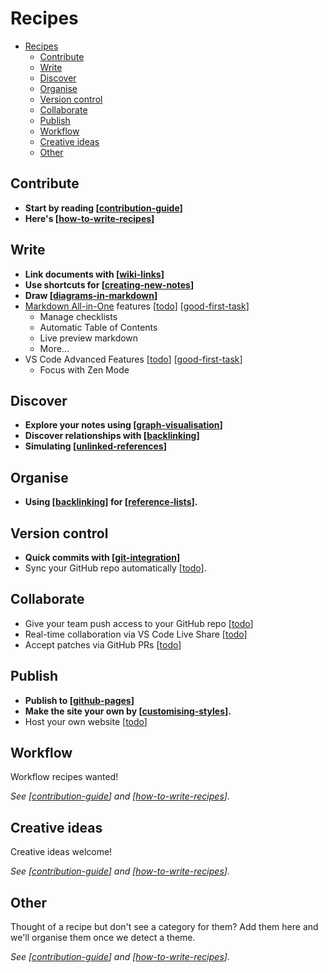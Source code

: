 # Recipes

- [Recipes](#recipes)
  - [Contribute](#contribute)
  - [Write](#write)
  - [Discover](#discover)
  - [Organise](#organise)
  - [Version control](#version-control)
  - [Collaborate](#collaborate)
  - [Publish](#publish)
  - [Workflow](#workflow)
  - [Creative ideas](#creative-ideas)
  - [Other](#other)
  
## Contribute

- **Start by reading [[contribution-guide]]**
- **Here's [[how-to-write-recipes]]**


## Write
- **Link documents with [[wiki-links]]**
- **Use shortcuts for [[creating-new-notes]]**
- **Draw [[diagrams-in-markdown]]**
- [Markdown All-in-One](https://marketplace.visualstudio.com/items?itemName=yzhang.markdown-all-in-one) features [[todo]] [[good-first-task]]
  - Manage checklists 
  - Automatic Table of Contents
  - Live preview markdown
  - More...
- VS Code Advanced Features [[todo]] [[good-first-task]]
  - Focus with Zen Mode
  
## Discover
- **Explore your notes using [[graph-visualisation]]**
- **Discover relationships with [[backlinking]]**
- **Simulating [[unlinked-references]]**

## Organise
- **Using [[backlinking]] for [[reference-lists]].**
  
## Version control

- **Quick commits with [[git-integration]]**
- Sync your GitHub repo automatically [[todo]].


## Collaborate

- Give your team push access to your GitHub repo [[todo]]
- Real-time collaboration via VS Code Live Share [[todo]]
- Accept patches via GitHub PRs [[todo]]


## Publish

- **Publish to [[github-pages]]**
- **Make the site your own by [[customising-styles]].**
- Host your own website [[todo]]
 
 ## Workflow

Workflow recipes wanted!

_See [[contribution-guide]] and [[how-to-write-recipes]]._

 ## Creative ideas

Creative ideas welcome! 

_See [[contribution-guide]] and [[how-to-write-recipes]]._

## Other

Thought of a recipe but don't see a category for them? Add them here and we'll organise them once we detect a theme. 

_See [[contribution-guide]] and [[how-to-write-recipes]]._

[//begin]: # "Autogenerated link references for markdown compatibility"
[contribution-guide]: contribution-guide "Contribution Guide"
[wiki-links]: wiki-links "Wiki Links"
[creating-new-notes]: creating-new-notes "Creating New Notes"
[graph-visualisation]: graph-visualisation "Graph visualisation"
[backlinking]: backlinking "Backlinking"
[reference-lists]: reference-lists "Reference Lists"
[unlinked-references]: unlinked-references "Unlinked references"
[todo]: todo "Todo"
[diagrams-in-markdown]: diagrams-in-markdown "Diagrams in Markdown"
[github-pages]: github-pages "Github Pages"
[customising-styles]: customising-styles "Customising Styles"
[git-integration]: git-integration "Git integration"
[how-to-write-recipes]: how-to-write-recipes "How to Write Recipes"
[good-first-task]: good-first-task "Good First Task"
[//end]: # "Autogenerated link references"